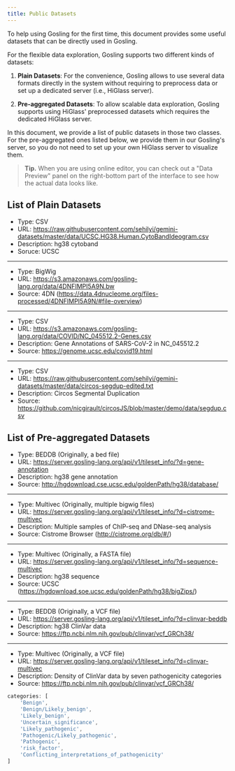```yaml
---
title: Public Datasets
---
```

To help using Gosling for the first time, this document provides some useful datasets that can be directly used in Gosling.

For the flexible data exploration, Gosling supports two different kinds of datasets:

1. **Plain Datasets**: For the convenience, Gosling allows to use several data formats directly in the system without requiring to preprocess data or set up a dedicated server (i.e., HiGlass server).

<!--This includes BigWig, BED, BEDPE, and we will be supporting more genomic file formats in the near future.-->
2. **Pre-aggregated Datasets**: To allow scalable data exploration, Gosling supports using HiGlass' preprocessed datasets which requires the dedicated HiGlass server.

In this document, we provide a list of public datasets in those two classes. For the pre-aggregated ones listed below, we provide them in our Gosling's server, so you do not need to set up your own HiGlass server to visualize them.

> **Tip.** When you are using online editor, you can check out a "Data Preview" panel on the right-bottom part of the interface to see how the actual data looks like.

## List of Plain Datasets
- Type: CSV
- URL: https://raw.githubusercontent.com/sehilyi/gemini-datasets/master/data/UCSC.HG38.Human.CytoBandIdeogram.csv
- Description: hg38 cytoband
- Soruce: UCSC
---
- Type: BigWig
- URL: https://s3.amazonaws.com/gosling-lang.org/data/4DNFIMPI5A9N.bw
- Source: 4DN (https://data.4dnucleome.org/files-processed/4DNFIMPI5A9N/#file-overview)
---
- Type: CSV
- URL: https://s3.amazonaws.com/gosling-lang.org/data/COVID/NC_045512.2-Genes.csv
- Description: Gene Annotations of SARS-CoV-2 in NC_045512.2
- Source: https://genome.ucsc.edu/covid19.html
---
- Type: CSV
- URL: https://raw.githubusercontent.com/sehilyi/gemini-datasets/master/data/circos-segdup-edited.txt
- Description: Circos Segmental Duplication
- Source: https://github.com/nicgirault/circosJS/blob/master/demo/data/segdup.csv
## List of Pre-aggregated Datasets
- Type: BEDDB (Originally, a bed file)
- URL: https://server.gosling-lang.org/api/v1/tileset_info/?d=gene-annotation
- Description: hg38 gene annotation
- Source: http://hgdownload.cse.ucsc.edu/goldenPath/hg38/database/

---
- Type: Multivec (Originally, multiple bigwig files)
- URL: https://server.gosling-lang.org/api/v1/tileset_info/?d=cistrome-multivec
- Description: Multiple samples of ChIP-seq and DNase-seq analysis
- Source: Cistrome Browser (http://cistrome.org/db/#/)

---

- Type: Multivec (Originally, a FASTA file)
- URL: https://server.gosling-lang.org/api/v1/tileset_info/?d=sequence-multivec
- Description: hg38 sequence
- Source: UCSC (https://hgdownload.soe.ucsc.edu/goldenPath/hg38/bigZips/)

---

- Type: BEDDB (Originally, a VCF file)
- URL: https://server.gosling-lang.org/api/v1/tileset_info/?d=clinvar-beddb
- Description: hg38 ClinVar data
- Source: https://ftp.ncbi.nlm.nih.gov/pub/clinvar/vcf_GRCh38/

---
- Type: Multivec (Originally, a VCF file)
- URL: https://server.gosling-lang.org/api/v1/tileset_info/?d=clinvar-multivec
- Description: Density of ClinVar data by seven pathogenicity categories 
- Source: https://ftp.ncbi.nlm.nih.gov/pub/clinvar/vcf_GRCh38/

```ts
categories: [
    'Benign',
    'Benign/Likely_benign',
    'Likely_benign',
    'Uncertain_significance',
    'Likely_pathogenic',
    'Pathogenic/Likely_pathogenic',
    'Pathogenic',
    'risk_factor',
    'Conflicting_interpretations_of_pathogenicity'
]
```
